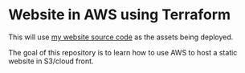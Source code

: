 # Website in AWS using Terraform

This will use [my website source code](https://github.com/alexnorell/website) as the assets being deployed.

The goal of this repository is to learn how to use AWS to host a static website in S3/cloud front.
